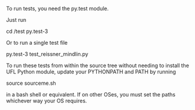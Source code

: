 To run tests, you need the py.test module.

Just run

  cd <fenics-shells>/test
  py.test-3

Or to run a single test file

  py.test-3 test_reissner_mindlin.py

To run these tests from within the source tree without
needing to install the UFL Python module, update your
PYTHONPATH and PATH by running

  source sourceme.sh

in a bash shell or equivalent. If on other OSes, you
must set the paths whichever way your OS requires.


